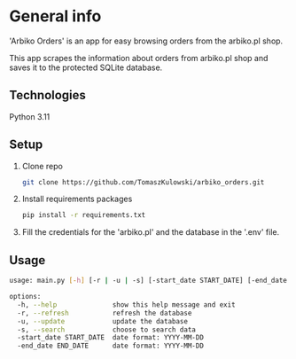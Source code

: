 # General info
'Arbiko Orders' is an app for easy browsing orders from the arbiko.pl shop.

This app scrapes the information about orders from arbiko.pl shop and saves it to the protected SQLite database.

## Technologies 
Python 3.11

## Setup

1. Clone repo

    ```bash
    git clone https://github.com/TomaszKulowski/arbiko_orders.git
    ```

2. Install requirements packages

    ```bash
    pip install -r requirements.txt
    ```

3. Fill the credentials for the 'arbiko.pl' and the database in the '.env' file.

## Usage

```bash
usage: main.py [-h] [-r | -u | -s] [-start_date START_DATE] [-end_date END_DATE]

options:
  -h, --help              show this help message and exit
  -r, --refresh           refresh the database
  -u, --update            update the database
  -s, --search            choose to search data
  -start_date START_DATE  date format: YYYY-MM-DD
  -end_date END_DATE      date format: YYYY-MM-DD
```
